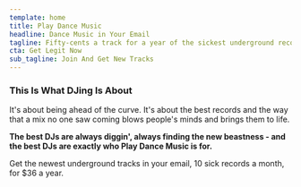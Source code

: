 ```yaml
---
template: home
title: Play Dance Music
headline: Dance Music in Your Email
tagline: Fifty-cents a track for a year of the sickest underground records to spin. 
cta: Get Legit Now
sub_tagline: Join And Get New Tracks
---
```


### This Is What DJing Is About

It's about being ahead of the curve. It's about the best records and
the way that a mix no one saw coming blows people's minds and brings
them to life.

**The best DJs are always diggin', always finding the new beastness -
  and the best DJs are exactly who Play Dance Music is for.**

Get the newest underground tracks in your email, 10 sick records a
month, for $36 a year.
